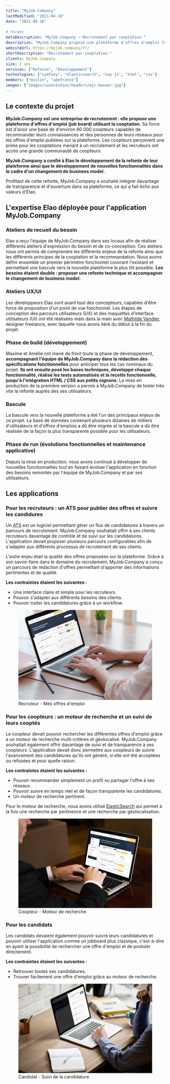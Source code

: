 ```yaml
---
title: "MyJob.Company"
lastModified: "2021-04-16"
date: "2021-04-16"

# Params
metaDescription: "MyJob.Company — Recrutement par cooptation."
description: "MyJob.Company propose une plateforme d'offres d'emploi fonctionnant sur le principe de la cooptation."
websiteUrl: https://myjob.company/fr/
shortDescription: "Recrutement par cooptation."
clients: MyJob.Company
size: 2 ans
services: ["Refonte", "Développement"]
technologies: ["symfony", "elasticsearch", "vue-js", "html", "css"]
members: ["mcolin", "adefrance"]
images: ["images/casestudies/headers/mjc-banner.jpg"]
---
```


## Le contexte du projet

**MyJob.Company est une entreprise de recrutement : elle propose une plateforme d'offres d'emploi (job board) utilisant la cooptation.** Sa force est d'avoir une base de d'environ 60&nbsp;000 coopteurs capables de recommander leurs connaissances et des personnes de leurs réseaux pour les offres d'emploi publiées sur la plateforme. Les coopteurs perçoivent une prime pour les cooptations menant à un recrutement et les recruteurs ont accès une grande communauté de coopteurs.

**MyJob.Company a confié à Elao le développement de la refonte de leur plateforme ainsi que le développement de nouvelles fonctionnalités dans le cadre d'un changement de business model.**

Profitant de cette refonte, MyJob.Company a souhaité intégrer davantage de transparence et d'ouverture dans sa plateforme, ce qui a fait écho aux valeurs d'Elao.

## L'expertise Elao déployée pour l'application MyJob.Company

### Ateliers de recueil du besoin
Elao a reçu l'équipe de MyJob.Company dans ses locaux afin de réaliser différents ateliers d'expression du besoin et de co-conception. Ces ateliers nous ont permis de comprendre les différents enjeux de la refonte ainsi que les différents principes de la cooptation et la recommandation. Nous avons défini ensemble un premier périmètre fonctionnel couvrant l'existant et permettant une bascule vers la nouvelle plateforme le plus tôt possible.
**Les besoins étaient double : proposer une refonte technique et accompagner le changement de business model.**

### Ateliers UX/UI
Les développeurs Elao sont avant tout des concepteurs, capables d'être force de proposition d'un point de vue fonctionnel.
Les étapes de conception des parcours utilisateurs (UX) et des maquettes d'interface utilisateurs (UI) ont été réalisées main dans la main avec <a href="http://www.mvandier.com/" target="_blank">Mathilde Vandier</a>, designer freelance, avec laquelle nous avons itéré du début à la fin du projet.

### Phase de build (développement)
Maxime et Amélie ont mené de front toute la phase de développement, **accompagnant l'équipe de MyJob.Company dans la rédaction des spécifications fonctionnelles** pour anticiper tous les cas nominaux du projet. **Ils ont ensuite posé les bases techniques, développé chaque fonctionnalité, réalisé les tests automatisés et la recette fonctionnelle, jusqu'à l'intégration HTML / CSS aux petits oignons.** La mise en production de la première version a permis à MyJob.Company de tester très vite la refonte auprès des ses utilisateurs.

### Bascule
La bascule vers la nouvelle plateforme a été l'un des principaux enjeux de ce projet. La base de données contenant plusieurs dizaines de milliers d'utilisateurs et d'offres d'emplois a dû être migrée et la bascule a dû être réalisée de la façon la plus transparente possible pour les utilisateurs.

### Phase de run (évolutions fonctionnelles et maintenance applicative)
Depuis la mise en production, nous avons continué à développer de nouvelles fonctionnalités tout en faisant évoluer l'application en fonction des besoins remontés par l'équipe de MyJob.Company et par ses utilisateurs.

## Les applications

### Pour les recruteurs : un ATS pour publier des offres et suivre les candidures

Un <abbr title="Applications Tracking System">ATS</abbr> est un logiciel permettant gérer un flux de candidatures à travers un parcours de recrutement. MyJob.Company souhaitait offrir à ses clients recruteurs davantage de contrôle et de suivi sur les candidatures. L'application devait proposer plusieurs parcours configurables afin de s'adapter aux différents processus de recrutement de ses clients.

L'autre enjeu était la qualité des offres proposées sur la plateforme. Grâce à son savoir-faire dans le domaine du recrutement, MyJob.Company a conçu un parcours de rédaction d'offres permettant d'apporter des informations pertinentes et de qualité.

**Les contraintes étaient les suivantes :**

* Une interface claire et simple pour les recruteurs.
* Pouvoir s'adapter aux différents besoins des clients.
* Pouvoir traiter les candidatures grâce à un workflow.

<figure>
    <img src="images/casestudies/mjc-recruteur-mes-offres.png" alt="Recruteur - Mes offres d'emploi">
    <figcaption>
      <span class="figure__legend">Recruteur - Mes offres d'emploi</span>
    </figcaption>
</figure>

### Pour les coopteurs : un moteur de recherche et un suivi de leurs cooptés

Le coopteur devait pouvoir rechercher les différentes offres d'emploi grâce à un moteur de recherche multi-critères et géolocalisé. MyJob.Company souhaitait également offrir davantage de suivi et de transparence à ses coopteurs. L'application devait donc permettre aux coopteurs de suivre l'avancement des candidatures qu'ils ont généré, si elle ont été acceptées ou refusées et pour quelle raison.

**Les contraintes étaient les suivantes :**
* Pouvoir recommander simplement un profil ou partager l'offre à ses réseaux.
* Pouvoir suivre en temps réel et de façon transparente les candidatures.
* Un moteur de recherche pertinent.

Pour le moteur de recherche, nous avons utilisé [ElasticSearch](../technologies/elasticsearch.md) qui permet à la fois une recherche par pertinence et une recherche par géolocalisation.

<figure>
    <img src="images/casestudies/mjc-coopteur-recherche.png" alt="Coopteur - Moteur de recherche">
    <figcaption>
      <span class="figure__legend">Coopteur - Moteur de recherche</span>
    </figcaption>
</figure>

### Pour les candidats

Les candidats devaient également pouvoir suivre leurs candidatures et pouvoir utiliser l'application comme un jobboard plus classique, c'est-à-dire en ayant la possibilité de rechercher une offre d'emploi et de postuler directement.

**Les contraintes étaient les suivantes :**
* Retrouver toutes ses candidatures.
* Trouver facilement une offre d'emploi grâce au moteur de recherche.

<figure>
    <img src="images/casestudies/mjc-candidat-suivi.png" alt="Candidat - Suivi de la candidature">
    <figcaption>
      <span class="figure__legend">Candidat - Suivi de la candidature</span>
    </figcaption>
</figure>
